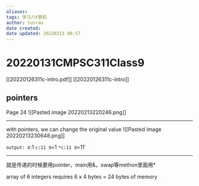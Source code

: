 ```yaml
---
aliases: 
tags: 学习/计算机
author: tusrau
date created: 
date updated: 20220213 09:57
---
```


# 20220131CMPSC311Class9
[[20220126311c-intro.pdf]]
[[20220126311c-intro]]
## pointers
Page 24
![[Pasted image 20220213220246.png]]


---
with pointers, we can change the original value
![[Pasted image 20220213230648.png]]

`output:
`x:1
`c:11
`x=1
`*c:11
`x=11`

---
就是传递的时候要用pointer，main用&，swap等methon里面用*

array of 6 integers requires 6 x 4 bytes = 24 bytes of memory
